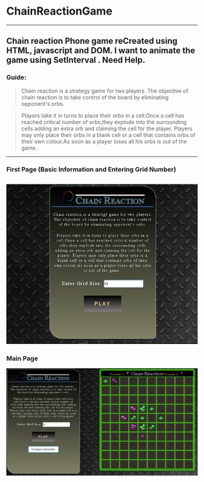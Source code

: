 # ChainReactionGame
---
Chain reaction Phone game reCreated using HTML, javascript and DOM. I want to animate the game using SetInterval . Need Help.
---
### Guide:
> Chain reaction is a strategy game for two players. The objective of chain reaction is to take control of the board by eliminating opponent's orbs.

>Players take it in turns to place their orbs in a cell.Once a cell has reached critical number of orbs,they explode into the surrounding cells adding an extra orb and claiming the cell for the player. Players may only place their orbs in a blank cell or a cell that contains orbs of their own colour.As soon as a player loses all his orbs is out of the game.
---
### First Page (Basic Information and Entering Grid Number)
![intro](https://github.com/joshuafernandes1996/Chain-Reaction-Game/blob/master/images/intro.png)
---
### Main Page 
![main](https://github.com/joshuafernandes1996/Chain-Reaction-Game/blob/master/images/main.png)
